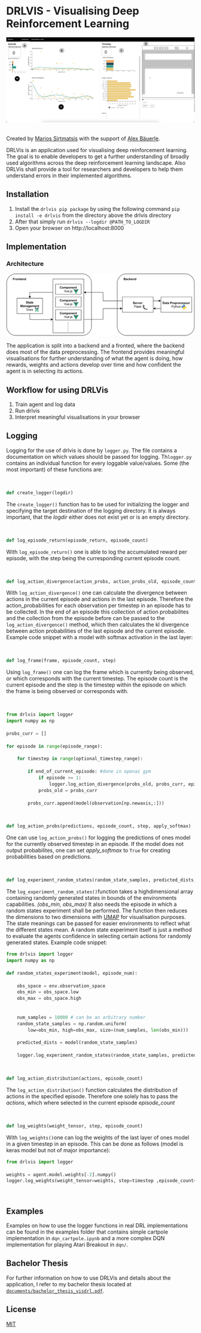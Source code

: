 # DRLVIS - Visualising Deep Reinforcement Learning
<img src="images/drlvis-overview.png"/>



\
Created by [Marios Sirtmatsis](https://mariossirtmatsis.com) with the support of [Alex Bäuerle](https://a13x.io/).


DRLVis is an application used for visualising deep reinforcement learning. The goal is to enable developers to get a further understanding of broadly used algorithms across the deep reinforcement learning landscape. Also DRLVis shall provide a tool for researchers and developers to help them understand errors in their implemented algorithms.



## Installation
1. Install the `drlvis pip package` by using the following command `pip install -e drlvis` from the directory above the drlvis directory
2. After that simply run `drlvis --logdir @PATH_TO_LOGDIR`
3. Open your browser on http://localhost:8000


## Implementation
### Architecture
<img src="images/architecture_drlvis.png"/>

The application is split into a backend and a fronted, where the backend does most of the data preprocessing. The frontend provides meaningful visualisations for further understanding of what the agent is doing, how rewards, weights and actions develop over time and how confident the agent is in selecting its actions.


## Workflow for using DRLVis
1. Train agent and log data
2. Run drlvis
3. Interpret meaningful visualisations in your browser 

## Logging
Logging for the use of drlvis is done by `logger.py`. The file contains a documentation on which values should be passed for logging.
Th`logger.py` contains an individual function for every loggable value/values. Some (the most important) of these functions are:



<br/>


```python
def create_logger(logdir)
```
The `create_logger()` function has to be used for initializing the logger and specifying the target destination of the logging directory. It is always important, that the *logdir* either does not exist yet or is an empty directory.

<br/>

```python
def log_episode_return(episode_return, episode_count)
```
With `log_episode_return()` one is able to log the accumulated reward per episode, with the step being the curresponding current episode count.

<br/>

```python
def log_action_divergence(action_probs, action_probs_old, episode_count, apply_softmax )
```
With `log_action_divergence()` one can calculate the divergence between actions in the current episode and actions in the last episode. Therefore the action_probabilities for each observation per timestep in an episode has to be collected. In the end of an episode this collection of action probabilites and the collection from the episode before can be passed to the `log_action_divergence()` method, which then calculates the kl divergence between action probabilities of the last episode and the current episode. Example code snippet with a model with softmax activation in the last layer:

<br/>

```python
def log_frame(frame, episode_count, step)
```
Using `log_frame()` one can log the frame which is currently being observed, or which corresponds with the current timestep. The episode count is the current episode and the step is the timestep within the episode on which the frame is being observed or corresponds with.

<br/>


```python
from drlvis import logger
import numpy as np

probs_curr = []

for episode in range(episode_range):

    for timestep in range(optional_timestep_range):
    
        if end_of_current_episode: #done in openai gym
            if episode >= 1:
                logger.log_action_divergence(probs_old, probs_curr, episode)
            probs_old = probs_curr

        probs_curr.append(model(observation[np.newaxis,:]))
```

<br/>

```python
def log_action_probs(predictions, episode_count, step, apply_softmax)
```
One can use `log_action_probs()` for logging the predictions of ones model for the currently observed timestep in an episode. If the model does not output probabilites, one can set *apply_softmax* to ```True``` for creating probabilities based on predictions.

<br/>

```python
def log_experiment_random_states(random_state_samples, predicted_dists, obs_min, obs_max, episode_num, state_meanings, apply_softmax)
```
The `log_experiment_random_states()`function takes a highdimensional array containing randomly generated states in bounds of the environments capabilities. *(obs_min, obs_max)*
It also needs the episode in which a random states experiment shall be performed. The function then reduces the dimensions to two dimensions with [UMAP](https://umap-learn.readthedocs.io/en/latest/) for visualisation purposes. The state meanings can be passed for easier environments to reflect what the different states mean. A random state experiment itself is just a method to evaluate the agents confidence in selecting certain actions for randomly generated states. Example code snippet:

```python
from drlvis import logger
import numpy as np

def random_states_experiment(model, episode_num):
   
    obs_space = env.observation_space
    obs_min = obs_space.low
    obs_max = obs_space.high


    num_samples = 10000 # can be an arbitrary number
    random_state_samples = np.random.uniform(
        low=obs_min, high=obs_max, size=(num_samples, len(obs_min)))

    predicted_dists = model(random_state_samples)
   
    logger.log_experiment_random_states(random_state_samples, predicted_dists, obs_min, obs_max, episode_num, [])

```

<br/>

```python
def log_action_distribution(actions, episode_count)
```
The `log_action_distribution()` function calculates the distribution of actions in the specified episode. Therefore one solely has to pass the *actions*, which where selected in the current episode *episode_count*

<br/>

```python
def log_weights(weight_tensor, step, episode_count)
```
With `log_weights()`one can log the weights of the last layer of ones model in a given timestep in an episode. This can be done as follows (model is keras model but not of major importance):
```python
from drlvis import logger

weights = agent.model.weights[-2].numpy()
logger.log_weights(weight_tensor=weights, step=timestep ,episode_count=episode)
```

<br/>



## Examples
Examples on how to use the logger functions in real DRL implementations can be found in the examples folder that contains simple cartpole implementation in ```dqn_cartpole.ipynb``` and a more complex DQN implementation for playing Atari Breakout in ```dqn/```.


## Bachelor Thesis
For further information on how to use DRLVis and details about the application, I refer to my bachelor thesis located at <a href=documents/bachelor_thesis_visdrl.pdf>```documents/bachelor_thesis_visdrl.pdf```</a>.

## License
[MIT](https://opensource.org/licenses/MIT)
